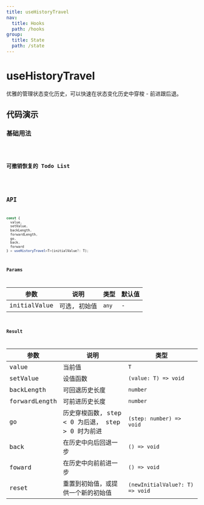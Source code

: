 ```yaml
---
title: useHistoryTravel
nav:
  title: Hooks
  path: /hooks
group:
  title: State
  path: /state
---
```


# useHistoryTravel

<Tag lang="zh-CN" tags="ssr&crossPlatform"></Tag>

优雅的管理状态变化历史，可以快速在状态变化历史中穿梭 - 前进跟后退。

## 代码演示

### 基础用法

<code src="./demo/demo1.tsx" />

### 可撤销恢复的 Todo List

<code src="./demo/demo2.tsx" />

## API

```typescript
const { 
  value, 
  setValue, 
  backLength, 
  forwardLength,
  go, 
  back, 
  forward 
} = useHistoryTravel<T>(initialValue?: T);
```

### Params

| 参数         | 说明         | 类型  | 默认值 |
|--------------|--------------|-------|--------|
| initialValue | 可选, 初始值 | `any` | -      |


### Result

| 参数          | 说明                                              | 类型                            |
|---------------|---------------------------------------------------|---------------------------------|
| value         | 当前值                                            | `T`                             |
| setValue      | 设值函数                                          | `(value: T) => void`            |
| backLength    | 可回退历史长度                                    | `number`                        |
| forwardLength | 可前进历史长度                                    | `number`                        |
| go            | 历史穿梭函数, step < 0 为后退， step > 0 时为前进 | `(step: number) => void`        |
| back          | 在历史中向后回退一步                              | `() => void`                    |
| foward        | 在历史中向前前进一步                              | `() => void`                    |
| reset         | 重置到初始值，或提供一个新的初始值                | `(newInitialValue?: T) => void` |
